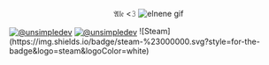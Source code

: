 <p align="center">   𝔄𝔩𝔢 <𝟹
  <img src="https://media.discordapp.net/attachments/1353088681321304196/1353251069387603989/elnene.gif?ex=687be105&is=687a8f85&hm=170eb1449128ca0a44281d9d0db2aaf5fda9b7d72b2a1c75ae7de999eb941890&=&width=448&height=190" alt="elnene gif" />
</p>
<p align="left">
  <a href="https://www.youtube.com/@ilsWasHere" target="blank"><img align="center" src="https://img.shields.io/badge/YouTube-FF0000?style=for-the-badge&logo=youtube&logoColor=white" alt="@unsimpledev"  /></a>
<a href="https://www.tiktok.com/@wnatalyy" target="blank"><img align="center" src="https://img.shields.io/badge/TikTok-000000?style=for-the-badge&logo=tiktok&logoColor=white" alt="@unsimpledev" /></a>
![Steam](https://img.shields.io/badge/steam-%23000000.svg?style=for-the-badge&logo=steam&logoColor=white)
